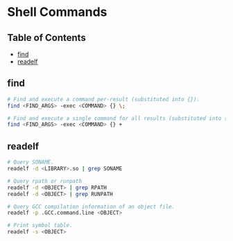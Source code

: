 # Shell Commands

## Table of Contents

- [find](#find)
- [readelf](#readelf)

## find
```bash
# Find and execute a command per-result (substituted into {}).
find <FIND_ARGS> -exec <COMMAND> {} \;

# Find and execute a single command for all results (substituted into {})
find <FIND_ARGS> -exec <COMMAND> {} +
```

## readelf

```bash
# Query SONAME.
readelf -d <LIBRARY>.so | grep SONAME

# Query rpath or runpath
readelf -d <OBJECT> | grep RPATH
readelf -d <OBJECT> | grep RUNPATH

# Query GCC compilation information of an object file.
readelf -p .GCC.command.line <OBJECT>

# Print symbol table.
readelf -s <OBJECT>
```


